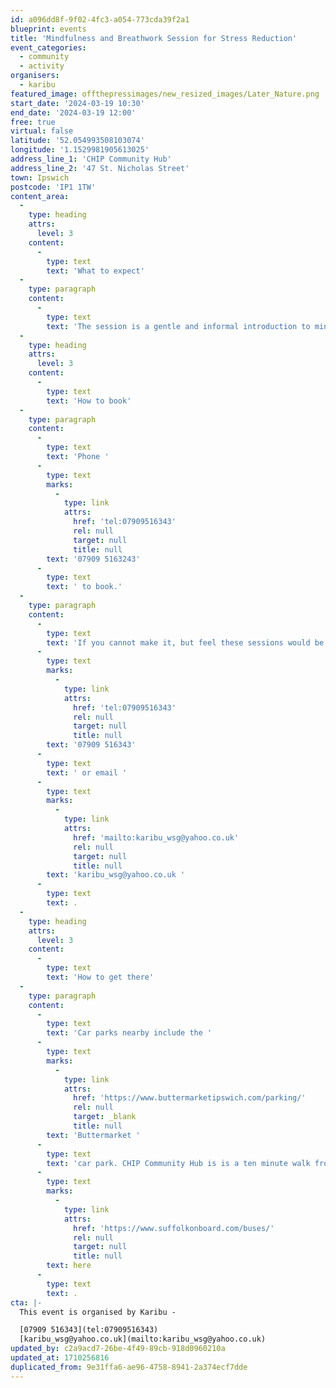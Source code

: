 ```yaml
---
id: a096dd8f-9f02-4fc3-a054-773cda39f2a1
blueprint: events
title: 'Mindfulness and Breathwork Session for Stress Reduction'
event_categories:
  - community
  - activity
organisers:
  - karibu
featured_image: offthepressimages/new_resized_images/Later_Nature.png
start_date: '2024-03-19 10:30'
end_date: '2024-03-19 12:00'
free: true
virtual: false
latitude: '52.054993508103074'
longitude: '1.1529981905613025'
address_line_1: 'CHIP Community Hub'
address_line_2: '47 St. Nicholas Street'
town: Ipswich
postcode: 'IP1 1TW'
content_area:
  -
    type: heading
    attrs:
      level: 3
    content:
      -
        type: text
        text: 'What to expect'
  -
    type: paragraph
    content:
      -
        type: text
        text: 'The session is a gentle and informal introduction to mindfulness practice which assists people to understand how to reduce the stress response in a host of life situations.'
  -
    type: heading
    attrs:
      level: 3
    content:
      -
        type: text
        text: 'How to book'
  -
    type: paragraph
    content:
      -
        type: text
        text: 'Phone '
      -
        type: text
        marks:
          -
            type: link
            attrs:
              href: 'tel:07909516343'
              rel: null
              target: null
              title: null
        text: '07909 5163243'
      -
        type: text
        text: ' to book.'
  -
    type: paragraph
    content:
      -
        type: text
        text: 'If you cannot make it, but feel these sessions would be group for you or your community group, then please contact  '
      -
        type: text
        marks:
          -
            type: link
            attrs:
              href: 'tel:07909516343'
              rel: null
              target: null
              title: null
        text: '07909 516343'
      -
        type: text
        text: ' or email '
      -
        type: text
        marks:
          -
            type: link
            attrs:
              href: 'mailto:karibu_wsg@yahoo.co.uk'
              rel: null
              target: null
              title: null
        text: 'karibu_wsg@yahoo.co.uk '
      -
        type: text
        text: .
  -
    type: heading
    attrs:
      level: 3
    content:
      -
        type: text
        text: 'How to get there'
  -
    type: paragraph
    content:
      -
        type: text
        text: 'Car parks nearby include the '
      -
        type: text
        marks:
          -
            type: link
            attrs:
              href: 'https://www.buttermarketipswich.com/parking/'
              rel: null
              target: _blank
              title: null
        text: 'Buttermarket '
      -
        type: text
        text: 'car park. CHIP Community Hub is is a ten minute walk from Tower Ramparts bus station in the town centre - see the latest bus timetables '
      -
        type: text
        marks:
          -
            type: link
            attrs:
              href: 'https://www.suffolkonboard.com/buses/'
              rel: null
              target: null
              title: null
        text: here
      -
        type: text
        text: .
cta: |-
  This event is organised by Karibu -

  [07909 516343](tel:07909516343)
  [karibu_wsg@yahoo.co.uk](mailto:karibu_wsg@yahoo.co.uk)
updated_by: c2a9acd7-26be-4f49-89cb-918d0960210a
updated_at: 1710256816
duplicated_from: 9e31ffa6-ae96-4758-8941-2a374ecf7dde
---
```

